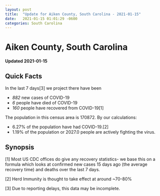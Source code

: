 ```yaml
---
layout: post
title:  "Update for Aiken County, South Carolina - 2021-01-15"
date:   2021-01-15 01:01:29 -0600
categories: South Carolina
---
```


# Aiken County, South Carolina
#### Updated 2021-01-15

## Quick Facts

In the last 7 days[3] we project there have been
- *882* new cases of COVID-19
- *6* people have died of COVID-19
- *160* people have recovered from COVID-19[1]

The population in this census area is 170872. By our calculations:
- 6.27% of the population have had COVID-19.[2]
- 1.19% of the population or 2027.0 people are actively fighting the virus.

## Synopsis




[1] Most US CDC offices do give any recovery statistics- we base this on a formula which looks at confirmed new cases
15 days ago (the average recovery time) and deaths over the last 7 days.

[2] Herd Immunity is thought to take effect at around ~70-80%

[3] Due to reporting delays, this data may be incomplete.
 
    
